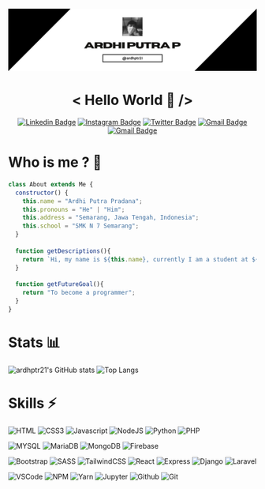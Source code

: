 ![Header image](https://raw.githubusercontent.com/ardhptr21/ardhptr21/main/assets/banner.jpg)

<div align="center">

# < Hello World 👋 />

[![Linkedin Badge](https://img.shields.io/badge/LinkedIn-0077B5?style=for-the-badge&logo=linkedin&logoColor=white)](https://www.linkedin.com/in/ardhptr21/)
[![Instagram Badge](https://img.shields.io/badge/Instagram-E4405F?style=for-the-badge&logo=instagram&logoColor=white)](https://www.instagram.com/ardhptr21/)
[![Twitter Badge](https://img.shields.io/badge/Twitter-1DA1F2?style=for-the-badge&logo=twitter&logoColor=white)](https://www.twitter.com/ardhptr21/)
[![Gmail Badge](https://img.shields.io/badge/EMAIL-FE7A16?style=for-the-badge&logo=gmail&logoColor=white)](mailto:ardhiputrapradana21@gmail.com)
[![Gmail Badge](https://img.shields.io/badge/GitHub_Gist-100000?style=for-the-badge&logo=github&logoColor=white)](https://gist.github.com/ardhptr21)

</div>

# Who is me ? 🤨

```javascript
class About extends Me {
  constructor() {
    this.name = "Ardhi Putra Pradana";
    this.pronouns = "He" | "Him";
    this.address = "Semarang, Jawa Tengah, Indonesia";
    this.school = "SMK N 7 Semarang";
  }

  function getDescriptions(){
    return `Hi, my name is ${this.name}, currently I am a student at ${this.school}. I really enjoy when writing code, because it's like playing a game`;
  }

  function getFutureGoal(){
    return "To become a programmer";
  }
}
```

# Stats 📊

![ardhptr21's GitHub stats](https://github-readme-stats.vercel.app/api?username=ardhptr21&show_icons=true&theme=graywhite)
![Top Langs](https://github-readme-stats.vercel.app/api/top-langs/?username=ardhptr21&layout=compact)

# Skills ⚡

![HTML](https://img.shields.io/badge/HTML5-E34F26?style=for-the-badge&logo=html5&logoColor=white)
![CSS3](https://img.shields.io/badge/CSS3-1572B6?style=for-the-badge&logo=css3&logoColor=white)
![Javascript](https://img.shields.io/badge/JavaScript-323330?style=for-the-badge&logo=javascript&logoColor=F7DF1E)
![NodeJS](https://img.shields.io/badge/Node.js-339933?style=for-the-badge&logo=nodedotjs&logoColor=white)
![Python](https://img.shields.io/badge/Python-FFD43B?style=for-the-badge&logo=python&logoColor=darkgreen)
![PHP](https://img.shields.io/badge/PHP-777BB4?style=for-the-badge&logo=php&logoColor=white)

![MYSQL](https://img.shields.io/badge/MySQL-00000F?style=for-the-badge&logo=mysql&logoColor=white)
![MariaDB](https://img.shields.io/badge/MariaDB-003545?style=for-the-badge&logo=mariadb&logoColor=white)
![MongoDB](https://img.shields.io/badge/MongoDB-white?style=for-the-badge&logo=mongodb&logoColor=4EA94B)
![Firebase](https://img.shields.io/badge/Firebase-ffcc2f?style=for-the-badge&logo=firebase&logoColor=f59f2c)

![Bootstrap](https://img.shields.io/badge/Bootstrap-563D7C?style=for-the-badge&logo=bootstrap&logoColor=white)
![SASS](https://img.shields.io/badge/Sass-CC6699?style=for-the-badge&logo=sass&logoColor=white)
![TailwindCSS](https://img.shields.io/badge/Tailwind_CSS-38B2AC?style=for-the-badge&logo=tailwind-css&logoColor=white)
![React](https://img.shields.io/badge/React-20232A?style=for-the-badge&logo=react&logoColor=61DAFB)
![Express](https://img.shields.io/badge/Express.js-000000?style=for-the-badge&logo=express&logoColor=white)
![Django](https://img.shields.io/badge/Django-092E20?style=for-the-badge&logo=django&logoColor=green)
![Laravel](https://img.shields.io/badge/Laravel-FF2D20?style=for-the-badge&logo=laravel&logoColor=white)

![VSCode](https://img.shields.io/badge/Visual_Studio_Code-0078D4?style=for-the-badge&logo=visual%20studio%20code&logoColor=white)
![NPM](https://img.shields.io/badge/npm-CB3837?style=for-the-badge&logo=npm&logoColor=white)
![Yarn](https://img.shields.io/badge/Yarn-2C8EBB?style=for-the-badge&logo=yarn&logoColor=white)
![Jupyter](https://img.shields.io/badge/Jupyter-F37626.svg?&style=for-the-badge&logo=Jupyter&logoColor=white)
![Github](https://img.shields.io/badge/GitHub-100000?style=for-the-badge&logo=github&logoColor=white)
![Git](https://img.shields.io/badge/Git-white?style=for-the-badge&logo=git&logoColor=red)
